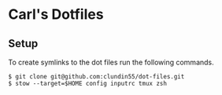 # Carl's Dotfiles

## Setup

To create symlinks to the dot files run the following commands.

```
$ git clone git@github.com:clundin55/dot-files.git
$ stow --target=$HOME config inputrc tmux zsh
```
